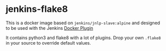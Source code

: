 # jenkins-flake8

This is a docker image based on `jenkins/jnlp-slave:alpine` and designed to be used with the Jenkins [Docker Plugin](https://wiki.jenkins.io/display/JENKINS/Docker+Plugin)

It contains python3 and flake8 with a lot of plugins. Drop your own `.flake8`
in your source to override default values.
